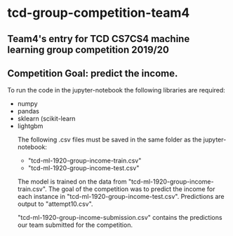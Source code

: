# tcd-group-competition-team4
## Team4's entry for TCD CS7CS4 machine learning group competition 2019/20 
## Competition Goal: predict the income.

To run the code in the jupyter-notebook the following libraries are required:
<ul><li> numpy </li><li>pandas</li><li>sklearn (scikit-learn</li><li>lightgbm</li></ol>

The following .csv files must be saved in the same folder as the jupyter-notebook:
<ul><li>"tcd-ml-1920-group-income-train.csv"</li>
    <li>"tcd-ml-1920-group-income-test.csv"</li></ul>

The model is trained on the data from "tcd-ml-1920-group-income-train.csv". The goal of the competition was to predict the income for each instance in "tcd-ml-1920-group-income-test.csv". Predictions are output to ⁨"attempt10.csv".

"tcd-ml-1920-group-income-submission.csv" contains the predictions our team submitted for the competition.
